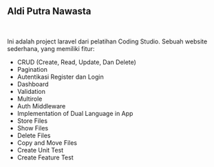 <h2>Aldi Putra Nawasta</h2>
<br>
<p>Ini adalah project laravel dari pelatihan Coding Studio. Sebuah website sederhana, yang memiliki fitur:</p>
<ul>
  <li>CRUD (Create, Read, Update, Dan Delete)</li>
  <li>Pagination</li>
  <li>Autentikasi Register dan Login</li>
  <li>Dashboard</li>
  <li>Validation</li>
  <li>Multirole</li>
  <li>Auth Middleware</li>
  <li>Implementation of Dual Language in App</li>
  <li>Store Files</li>
  <li>Show Files</li>
  <li>Delete Files</li>
  <li>Copy and Move Files</li>
  <li>Create Unit Test</li>
  <li>Create Feature Test</li>
</ul>
